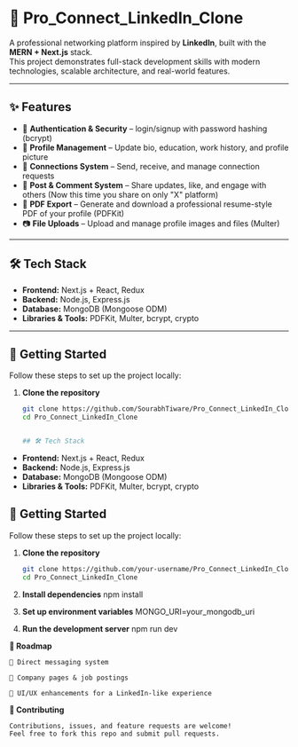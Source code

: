 # 🚀 Pro_Connect_LinkedIn_Clone  

A professional networking platform inspired by **LinkedIn**, built with the **MERN + Next.js** stack.  
This project demonstrates full-stack development skills with modern technologies, scalable architecture, and real-world features.  

---

## ✨ Features  

- 🔐 **Authentication & Security** – login/signup with password hashing (bcrypt)  
- 👤 **Profile Management** – Update bio, education, work history, and profile picture  
- 🤝 **Connections System** – Send, receive, and manage connection requests  
- 📝 **Post & Comment System** – Share updates, like, and engage with others (Now this time you share on only "X" platform)
- 📄 **PDF Export** – Generate and download a professional resume-style PDF of your profile (PDFKit)  
- 📷 **File Uploads** – Upload and manage profile images and files (Multer)  

---

## 🛠️ Tech Stack  

- **Frontend:** Next.js + React, Redux  
- **Backend:** Node.js, Express.js  
- **Database:** MongoDB (Mongoose ODM)  
- **Libraries & Tools:** PDFKit, Multer, bcrypt, crypto  

---

## 🚀 Getting Started  

Follow these steps to set up the project locally:  

1. **Clone the repository**  
   ```bash
   git clone https://github.com/SourabhTiware/Pro_Connect_LinkedIn_Clone
   cd Pro_Connect_LinkedIn_Clone


   ## 🛠️ Tech Stack  

- **Frontend:** Next.js + React, Redux  
- **Backend:** Node.js, Express.js  
- **Database:** MongoDB (Mongoose ODM)  
- **Libraries & Tools:** PDFKit, Multer, bcrypt, crypto  


## 🚀 Getting Started  

Follow these steps to set up the project locally:  

1. **Clone the repository**  
   ```bash
   git clone https://github.com/your-username/Pro_Connect_LinkedIn_Clone.git
   cd Pro_Connect_LinkedIn_Clone

2. **Install dependencies**
    npm install

3. **Set up environment variables**
    MONGO_URI=your_mongodb_uri

4. **Run the development server**
    npm run dev

**📌 Roadmap**

    💬 Direct messaging system

    🏢 Company pages & job postings

    🎨 UI/UX enhancements for a LinkedIn-like experience

**🤝 Contributing**

    Contributions, issues, and feature requests are welcome!
    Feel free to fork this repo and submit pull requests.
